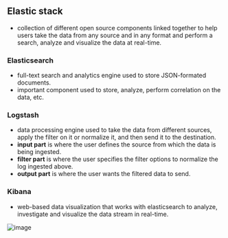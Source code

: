 ## Elastic stack
- collection of different open source components linked together to help users take the data from any source and in any format and perform a search, analyze and visualize the data at real-time.

### Elasticsearch 
- full-text search and analytics engine used to store JSON-formated documents. 
- important component used to store, analyze, perform correlation on the data, etc.

### Logstash
- data processing engine used to take the data from different sources, apply the filter on it or normalize it, and then send it to the destination.
- **input part** is where the user defines the source from which the data is being ingested. 
- **filter part** is where the user specifies the filter options to normalize the log ingested above.
- **output part** is where the user wants the filtered data to send.

### Kibana
- web-based data visualization that works with elasticsearch to analyze, investigate and visualize the data stream in real-time.

![image](https://github.com/Akhilkj123/Cyber-Security/assets/65653010/8f990adc-170a-4a5d-8a37-8dfe29d681b3)





